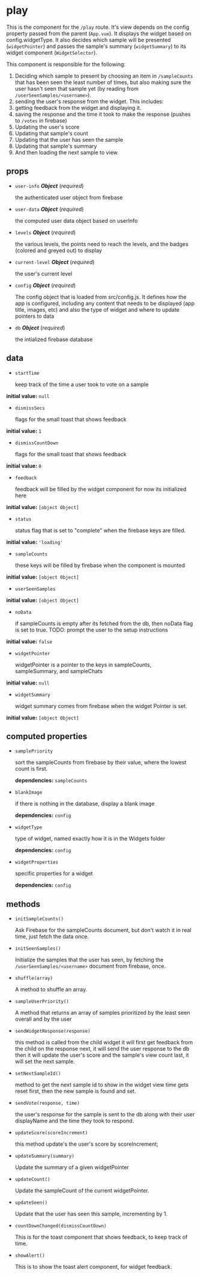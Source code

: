 # play 

This is the component for the `/play` route. It's view depends on the
config property passed from the parent (`App.vue`). It displays the widget
based on config.widgetType. It also decides which sample will be presented
(`widgetPointer`) and passes the sample's summary (`widgetSummary`) to its
widget component (`WidgetSelector`).

This component is responsible for the following:
1. Deciding which sample to present by choosing an item in `/sampleCounts`
that has been seen the least number of times, but also making sure the user
hasn't seen that sample yet (by reading from `/userSeenSamples/<username>`).
2. sending the user's response from the widget. This includes:
1. getting feedback from the widget and displaying it.
2. saving the response and the time it took to make the response
(pushes to `/votes` in firebase)
3. Updating the user's score
4. Updating that sample's count
5. Updating that the user has seen the sample
6. Updating that sample's summary
7. And then loading the next sample to view. 

## props 

- `user-info` ***Object*** (*required*) 

  the authenticated user object from firebase 

- `user-data` ***Object*** (*required*) 

  the computed user data object based on userInfo 

- `levels` ***Object*** (*required*) 

  the various levels, the points need to reach the levels,
  and the badges (colored and greyed out) to display 

- `current-level` ***Object*** (*required*) 

  the user's current level 

- `config` ***Object*** (*required*) 

  The config object that is loaded from src/config.js.
  It defines how the app is configured, including
  any content that needs to be displayed (app title, images, etc)
  and also the type of widget and where to update pointers to data 

- `db` ***Object*** (*required*) 

  the intialized firebase database 

## data 

- `startTime` 

  keep track of the time a user took to vote on a sample 

**initial value:** `null` 

- `dismissSecs` 

  flags for the small toast that shows feedback 

**initial value:** `1` 

- `dismissCountDown` 

  flags for the small toast that shows feedback 

**initial value:** `0` 

- `feedback` 

  feedback will be filled by the widget component
  for now its initialized here 

**initial value:** `[object Object]` 

- `status` 

  status flag that is set to "complete" when the firebase keys are filled. 

**initial value:** `'loading'` 

- `sampleCounts` 

  these keys will be filled by firebase when the component is mounted 

**initial value:** `[object Object]` 

- `userSeenSamples` 

**initial value:** `[object Object]` 

- `noData` 

  if sampleCounts is empty after its fetched from the db, then noData
  flag is set to true. TODO: prompt the user to the setup instructions 

**initial value:** `false` 

- `widgetPointer` 

  widgetPointer is a pointer to the keys in sampleCounts, sampleSummary, and sampleChats 

**initial value:** `null` 

- `widgetSummary` 

  widget summary comes from firebase when the widget Pointer is set. 

**initial value:** `[object Object]` 

## computed properties 

- `samplePriority` 

  sort the sampleCounts from firebase by their value, where the lowest count is first. 

   **dependencies:** `sampleCounts` 

- `blankImage` 

  if there is nothing in the database, display a blank image 

   **dependencies:** `config` 

- `widgetType` 

  type of widget, named exactly how it is in the Widgets folder 

   **dependencies:** `config` 

- `widgetProperties` 

  specific properties for a widget 

   **dependencies:** `config` 


## methods 

- `initSampleCounts()` 

  Ask Firebase for the sampleCounts document,
  but don't watch it in real time, just fetch the data once. 

- `initSeenSamples()` 

  Initialize the samples that the user has seen, by fetching the
  `/userSeenSamples/<username>` document from firebase, once. 

- `shuffle(array)` 

  A method to shuffle an array. 

- `sampleUserPriority()` 

  A method that returns an array of samples prioritized by
  the least seen overall and by the user 

- `sendWidgetResponse(response)` 

  this method is called from the child widget
  it will first get feedback from the child on the response
  next, it will send the user response to the db
  then it will update the user's score and the sample's view count
  last, it will set the next sample. 

- `setNextSampleId()` 

  method to get the next sample id to show in the widget
  view time gets reset first, then the new sample is found and set. 

- `sendVote(response, time)` 

  the user's response for the sample is sent to the db
  along with their user displayName and the time they took to respond. 

- `updateScore(scoreIncrement)` 

  this method update's the user's score by scoreIncrement; 

- `updateSummary(summary)` 

  Update the summary of a given widgetPointer 

- `updateCount()` 

  Update the sampleCount of the current widgetPointer. 

- `updateSeen()` 

  Update that the user has seen this sample, incrementing by 1. 

- `countDownChanged(dismissCountDown)` 

  This is for the toast component that shows feedback, to keep track of time. 

- `showAlert()` 

  This is to show the toast alert component, for widget feedback. 

